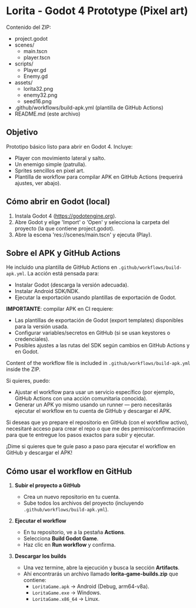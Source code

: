 Lorita - Godot 4 Prototype (Pixel art)
=====================================

Contenido del ZIP:
- project.godot
- scenes/
  - main.tscn
  - player.tscn
- scripts/
  - Player.gd
  - Enemy.gd
- assets/
  - lorita32.png
  - enemy32.png
  - seed16.png
- .github/workflows/build-apk.yml  (plantilla de GitHub Actions)
- README.md (este archivo)

Objetivo
--------
Prototipo básico listo para abrir en Godot 4. Incluye:
- Player con movimiento lateral y salto.
- Un enemigo simple (patrulla).
- Sprites sencillos en pixel art.
- Plantilla de workflow para compilar APK en GitHub Actions (requerirá ajustes, ver abajo).

Cómo abrir en Godot (local)
--------------------------
1. Instala Godot 4 (https://godotengine.org).
2. Abre Godot y elige 'Import' o 'Open' y selecciona la carpeta del proyecto (la que contiene project.godot).
3. Abre la escena 'res://scenes/main.tscn' y ejecuta (Play).

Sobre el APK y GitHub Actions
----------------------------
He incluido una plantilla de GitHub Actions en `.github/workflows/build-apk.yml`. La acción está pensada para:
- Instalar Godot (descarga la versión adecuada).
- Instalar Android SDK/NDK.
- Ejecutar la exportación usando plantillas de exportación de Godot.

**IMPORTANTE**: compilar APK en CI requiere:
- Las plantillas de exportación de Godot (export templates) disponibles para la versión usada.
- Configurar variables/secretos en GitHub (si se usan keystores o credenciales).
- Posibles ajustes a las rutas del SDK según cambios en GitHub Actions y en Godot.

Content of the workflow file is included in `.github/workflows/build-apk.yml` inside the ZIP.

Si quieres, puedo:
- Ajustar el workflow para usar un servicio específico (por ejemplo, GitHub Actions con una acción comunitaria conocida).
- Generar un APK yo mismo usando un runner — pero necesitarás ejecutar el workflow en tu cuenta de GitHub y descargar el APK.

Si deseas que yo prepare el repositorio en GitHub (con el workflow activo), necesitaré acceso para crear el repo o que me des permiso/confirmación para que te entregue los pasos exactos para subir y ejecutar.

¡Dime si quieres que te guíe paso a paso para ejecutar el workflow en GitHub y descargar el APK!


## Cómo usar el workflow en GitHub

1. **Subir el proyecto a GitHub**
   - Crea un nuevo repositorio en tu cuenta.
   - Sube todos los archivos del proyecto (incluyendo `.github/workflows/build-apk.yml`).

2. **Ejecutar el workflow**
   - En tu repositorio, ve a la pestaña **Actions**.
   - Selecciona **Build Godot Game**.
   - Haz clic en **Run workflow** y confirma.

3. **Descargar los builds**
   - Una vez termine, abre la ejecución y busca la sección **Artifacts**.
   - Ahí encontrarás un archivo llamado **lorita-game-builds.zip** que contiene:
     - `LoritaGame.apk` → Android (Debug, arm64-v8a).
     - `LoritaGame.exe` → Windows.
     - `LoritaGame.x86_64` → Linux.
